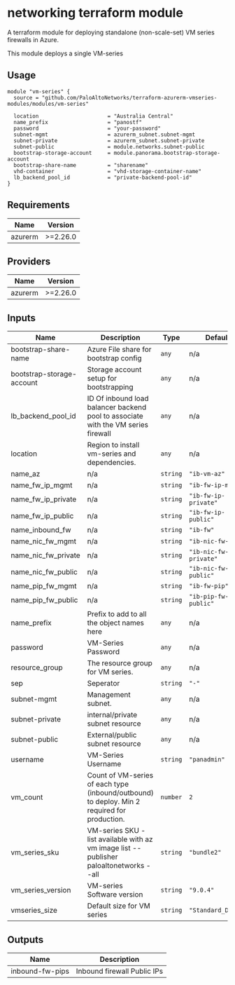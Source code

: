 networking terraform module
===========

A terraform module for deploying standalone (non-scale-set) VM series firewalls in Azure.

This module deploys a single VM-series

Usage
-----

```hcl
module "vm-series" {
  source = "github.com/PaloAltoNetworks/terraform-azurerm-vmseries-modules/modules/vm-series"

  location                      = "Australia Central"
  name_prefix                   = "panostf"
  password                      = "your-password"
  subnet-mgmt                   = azurerm_subnet.subnet-mgmt
  subnet-private                = azurerm_subnet.subnet-private
  subnet-public                 = module.networks.subnet-public
  bootstrap-storage-account     = module.panorama.bootstrap-storage-account
  bootstrap-share-name          = "sharename"
  vhd-container                 = "vhd-storage-container-name"
  lb_backend_pool_id            = "private-backend-pool-id"
}
```

## Requirements

| Name | Version |
|------|---------|
| azurerm | >=2.26.0 |

## Providers

| Name | Version |
|------|---------|
| azurerm | >=2.26.0 |

## Inputs

| Name | Description | Type | Default | Required |
|------|-------------|------|---------|:--------:|
| bootstrap-share-name | Azure File share for bootstrap config | `any` | n/a | yes |
| bootstrap-storage-account | Storage account setup for bootstrapping | `any` | n/a | yes |
| lb\_backend\_pool\_id | ID Of inbound load balancer backend pool to associate with the VM series firewall | `any` | n/a | yes |
| location | Region to install vm-series and dependencies. | `any` | n/a | yes |
| name\_az | n/a | `string` | `"ib-vm-az"` | no |
| name\_fw\_ip\_mgmt | n/a | `string` | `"ib-fw-ip-mgmt"` | no |
| name\_fw\_ip\_private | n/a | `string` | `"ib-fw-ip-private"` | no |
| name\_fw\_ip\_public | n/a | `string` | `"ib-fw-ip-public"` | no |
| name\_inbound\_fw | n/a | `string` | `"ib-fw"` | no |
| name\_nic\_fw\_mgmt | n/a | `string` | `"ib-nic-fw-mgmt"` | no |
| name\_nic\_fw\_private | n/a | `string` | `"ib-nic-fw-private"` | no |
| name\_nic\_fw\_public | n/a | `string` | `"ib-nic-fw-public"` | no |
| name\_pip\_fw\_mgmt | n/a | `string` | `"ib-fw-pip"` | no |
| name\_pip\_fw\_public | n/a | `string` | `"ib-pip-fw-public"` | no |
| name\_prefix | Prefix to add to all the object names here | `any` | n/a | yes |
| password | VM-Series Password | `any` | n/a | yes |
| resource\_group | The resource group for VM series. | `any` | n/a | yes |
| sep | Seperator | `string` | `"-"` | no |
| subnet-mgmt | Management subnet. | `any` | n/a | yes |
| subnet-private | internal/private subnet resource | `any` | n/a | yes |
| subnet-public | External/public subnet resource | `any` | n/a | yes |
| username | VM-Series Username | `string` | `"panadmin"` | no |
| vm\_count | Count of VM-series of each type (inbound/outbound) to deploy. Min 2 required for production. | `number` | `2` | no |
| vm\_series\_sku | VM-series SKU - list available with az vm image list --publisher paloaltonetworks --all | `string` | `"bundle2"` | no |
| vm\_series\_version | VM-series Software version | `string` | `"9.0.4"` | no |
| vmseries\_size | Default size for VM series | `string` | `"Standard_D5_v2"` | no |

## Outputs

| Name | Description |
|------|-------------|
| inbound-fw-pips | Inbound firewall Public IPs |

